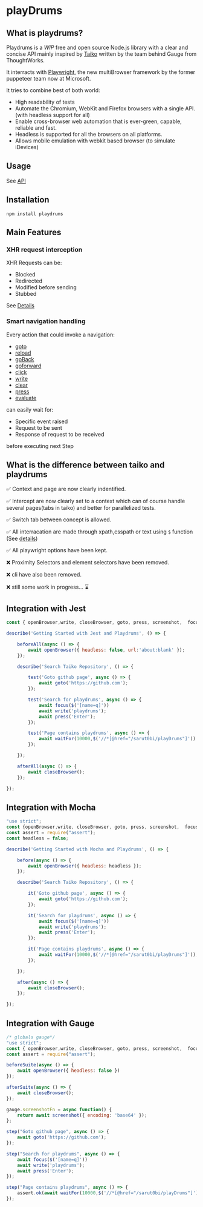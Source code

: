 # playDrums

## What is playdrums?

Playdrums is a *WIP* free and open source Node.js library with a clear and concise API mainly inspired by [Taiko](https://taiko.dev/) written by the team behind Gauge from ThoughtWorks.

It interracts with [Playwright](https://github.com/microsoft/playwright/), the new multiBrowser framework by the former puppeteer team now at Microsoft.

It tries to combine best of both world:
* High readability of tests
* Automate the Chromium, WebKit and Firefox browsers with a single API. (with headless support for all)
* Enable cross-browser web automation that is ever-green, capable, reliable and fast.
* Headless is supported for all the browsers on all platforms.
* Allows mobile emulation with webkit based browser (to simulate iDevices)

## Usage
See [API](https://github.com/sarut0bi/playDrums/blob/master/api.md)

## Installation
`npm install playdrums`

## Main Features

### XHR request interception

XHR Requests can be:

* Blocked
* Redirected
* Modified before sending
* Stubbed

See [Details](https://github.com/sarut0bi/playDrums/blob/master/api.md#intercept)

### Smart navigation handling

Every action that could invoke a navigation:

* [goto](https://github.com/sarut0bi/playDrums/blob/master/api.md#goto)
* [reload](https://github.com/sarut0bi/playDrums/blob/master/api.md#reload)
* [goBack](https://github.com/sarut0bi/playDrums/blob/master/api.md#goBack)
* [goforward](https://github.com/sarut0bi/playDrums/blob/master/api.md#goforward)
* [click](https://github.com/sarut0bi/playDrums/blob/master/api.md#click)
* [write](https://github.com/sarut0bi/playDrums/blob/master/api.md#write)
* [clear](https://github.com/sarut0bi/playDrums/blob/master/api.md#clear)
* [press](https://github.com/sarut0bi/playDrums/blob/master/api.md#press)
* [evaluate](https://github.com/sarut0bi/playDrums/blob/master/api.md#evaluate)

can easily wait for:

* Specific event raised
* Request to be sent
* Response of request to be received

before executing next Step

## What is the difference between taiko and playdrums

:white_check_mark: Context and page are now clearly indentified.

:white_check_mark: Intercept are now clearly set to a context which can of course handle several pages(tabs in taiko) and better for parallelized tests.

:white_check_mark: Switch tab between concept is allowed.

:white_check_mark: All interracation are made through xpath,csspath or text using `$` function (See [details](https://github.com/sarut0bi/playDrums/blob/master/api.md))

:white_check_mark: All playwright options have been kept.

:x: Proximity Selectors and element selectors have been removed.

:x: cli have also been removed.

:x: still some work in progress... :hourglass:


## Integration with Jest

```javascript
const { openBrowser,write, closeBrowser, goto, press, screenshot,  focus, $, waitFor } = require('playdrums');

describe('Getting Started with Jest and Playdrums', () => {

    beforeAll(async () => {
        await openBrowser({ headless: false, url:'about:blank' });
    });

    describe('Search Taiko Repository', () => {

        test('Goto github page', async () => {
            await goto('https://github.com');
        });

        test('Search for playdrums', async () => {
			await focus($('[name=q]'))
			await write('playdrums');
			await press('Enter');
        });

        test('Page contains playdrums', async () => {
            await waitFor(10000,$('//*[@href="/sarut0bi/playDrums"]'))
        });

    });

    afterAll(async () => {
        await closeBrowser();
    });

});
```

## Integration with Mocha

```javascript
"use strict";
const {openBrowser,write, closeBrowser, goto, press, screenshot,  focus, $, waitFor} = require('playdrums');
const assert = require("assert");
const headless = false;

describe('Getting Started with Mocha and Playdrums', () => {

    before(async () => {
        await openBrowser({ headless: headless });
    });

    describe('Search Taiko Repository', () => {

        it('Goto github page', async () => {
            await goto('https://github.com');
        });

        it('Search for playdrums', async () => {
			await focus($('[name=q]'))
			await write('playdrums');
			await press('Enter');
        });

        it('Page contains playdrums', async () => {
            await waitFor(10000,$('//*[@href="/sarut0bi/playDrums"]'));
        });

    });

    after(async () => {
        await closeBrowser();
    });

});

```

## Integration with Gauge

```javascript
/* globals gauge*/
"use strict";
const { openBrowser,write, closeBrowser, goto, press, screenshot,  focus, $, waitFor } = require('playdrums');
const assert = require("assert");

beforeSuite(async () => {
    await openBrowser({ headless: false })
});

afterSuite(async () => {
    await closeBrowser();
});

gauge.screenshotFn = async function() {
    return await screenshot({ encoding: 'base64' });
};

step("Goto github page", async () => {
    await goto('https://github.com');
});

step("Search for playdrums", async () => {
    await focus($('[name=q]'))
    await write('playdrums');
    await press('Enter');
});

step("Page contains playdrums", async () => {
    assert.ok(await waitFor(10000,$('//*[@href="/sarut0bi/playDrums"]')));
});
```